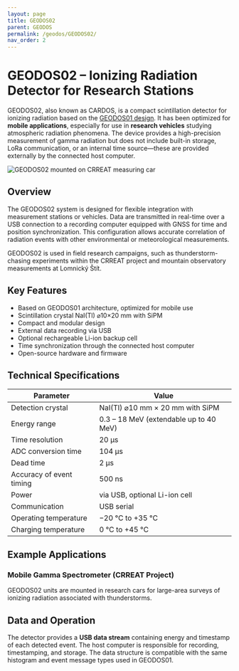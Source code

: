 ```yaml
---
layout: page
title: GEODOS02
parent: GEODOS
permalink: /geodos/GEODOS02/
nav_order: 2
---
```


# GEODOS02 – Ionizing Radiation Detector for Research Stations

GEODOS02, also known as CARDOS, is a compact scintillation detector for ionizing radiation based on the [GEODOS01 design](/geodos/GEODOS01/). It has been optimized for **mobile applications**, especially for use in **research vehicles** studying atmospheric radiation phenomena. The device provides a high-precision measurement of gamma radiation but does not include built-in storage, LoRa communication, or an internal time source—these are provided externally by the connected host computer.

![GEODOS02 mounted on CRREAT measuring car](https://raw.githubusercontent.com/UniversalScientificTechnologies/GEODOS02/refs/heads/GEODOS02C/doc/src/img/CRREAT_CAR_small.jpg)

## Overview

The GEODOS02 system is designed for flexible integration with measurement stations or vehicles. Data are transmitted in real-time over a USB connection to a recording computer equipped with GNSS for time and position synchronization. This configuration allows accurate correlation of radiation events with other environmental or meteorological measurements.

GEODOS02 is used in field research campaigns, such as thunderstorm-chasing experiments within the CRREAT project and mountain observatory measurements at Lomnický Štít.


## Key Features

* Based on GEODOS01 architecture, optimized for mobile use
* Scintillation crystal NaI(Tl) ⌀10×20 mm with SiPM
* Compact and modular design
* External data recording via USB
* Optional rechargeable Li-ion backup cell
* Time synchronization through the connected host computer
* Open-source hardware and firmware

## Technical Specifications

| Parameter                | Value                                 |
| ------------------------ | ------------------------------------- |
| Detection crystal        | NaI(Tl) ⌀10 mm × 20 mm with SiPM      |
| Energy range             | 0.3 – 18 MeV (extendable up to 40 MeV) |
| Time resolution          | 20 µs                                 |
| ADC conversion time      | 104 µs                                |
| Dead time                | 2 µs                                  |
| Accuracy of event timing | 500 ns                                |
| Power                    | via USB, optional Li-ion cell         |
| Communication            | USB serial                            |
| Operating temperature    | −20 °C to +35 °C                      |
| Charging temperature     | 0 °C to +45 °C                        |

## Example Applications

### Mobile Gamma Spectrometer (CRREAT Project)

GEODOS02 units are mounted in research cars for large-area surveys of ionizing radiation associated with thunderstorms.

## Data and Operation

The detector provides a **USB data stream** containing energy and timestamp of each detected event. The host computer is responsible for recording, timestamping, and storage. The data structure is compatible with the same histogram and event message types used in GEODOS01.

